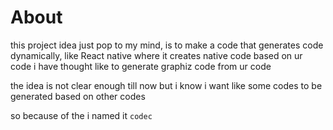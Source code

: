 # About
this project idea just pop to my mind, is to make a code that generates code dynamically, like React native where it creates native code based on ur code
i have thought like to generate graphiz code from ur code

the idea is not clear enough till now but i know i want like some codes to be generated based on other codes

so because of the i named it `codec` 
